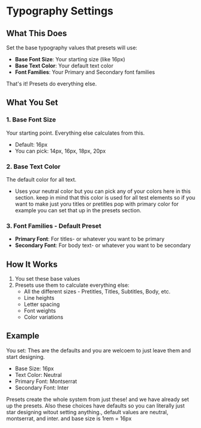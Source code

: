 # Typography Settings

## What This Does

Set the base typography values that presets will use:
- **Base Font Size**: Your starting size (like 16px)
- **Base Text Color**: Your default text color
- **Font Families**: Your Primary and Secondary font families

That's it! Presets do everything else.

## What You Set

### 1. Base Font Size
Your starting point. Everything else calculates from this.
- Default: 16px
- You can pick: 14px, 16px, 18px, 20px

### 2. Base Text Color  
The default color for all text.
- Uses your neutral color but you can pick any of your colors here in this section. keep in mind that this color is used for all test elements so if you want to make just yoru titles or pretitles pop with primary color for example you can set that up in the presets section.

### 3. Font Families - Default Preset
- **Primary Font**: For titles- or whatever you want to be primary
- **Secondary Font**: For body text- or whatever you want to be secondary

## How It Works

1. You set these base values
2. Presets use them to calculate everything else:
   - All the different sizes - Pretitles, Titles, Subtitles, Body, etc.
   - Line heights
   - Letter spacing
   - Font weights
   - Color variations

## Example

You set: Thes are the defaults and you are welcoem to just leave them and start designing.
- Base Size: 16px
- Text Color: Neutral
- Primary Font: Montserrat
- Secondary Font: Inter

Presets create the whole system from just these! and we have already set up the presets.  Also these choices have defaults so you can literally just star designing witout setting anything., default values are neutral, montserrat, and inter. and base size is 1rem = 16px